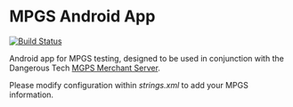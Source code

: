 # MPGS Android App

[![Build Status](https://travis-ci.com/dangeroustech/MPGSAndroidApp.svg?branch=master)](https://travis-ci.com/dangeroustech/MPGSAndroidApp)

Android app for MPGS testing, designed to be used in conjunction with the Dangerous Tech [MGPS Merchant Server](https://github.com/dangeroustech/MPGSMerchantServer).

Please modify configuration within _strings.xml_ to add your MPGS information.